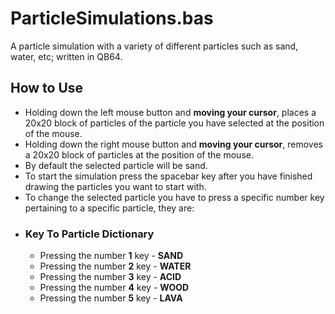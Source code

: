 # ParticleSimulations.bas
A particle simulation with a variety of different particles such as sand, water, etc; written in QB64.

## How to Use
- Holding down the left mouse button and **moving your cursor**, places a 20x20 block of particles of the particle you have selected at the position of the mouse.
- Holding down the right mouse button and **moving your cursor**, removes a 20x20 block of particles at the position of the mouse.
- By default the selected particle will be sand.
- To start the simulation press the spacebar key after you have finished drawing the particles you want to start with.
- To change the selected particle you have to press a specific number key pertaining to a specific particle, they are:
 - ### Key To Particle Dictionary
   - Pressing the number **1** key - **SAND**
   - Pressing the number **2** key - **WATER**
   - Pressing the number **3** key - **ACID**
   - Pressing the number **4** key - **WOOD**
   - Pressing the number **5** key - **LAVA**
